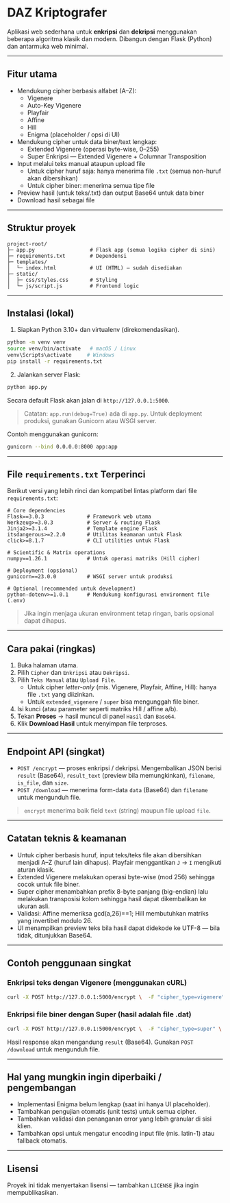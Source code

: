 # DAZ Kriptografer

Aplikasi web sederhana untuk **enkripsi** dan **dekripsi** menggunakan beberapa algoritma klasik dan modern. Dibangun dengan Flask (Python) dan antarmuka web minimal.

---

## Fitur utama

- Mendukung cipher berbasis alfabet (A–Z):
  - Vigenere
  - Auto-Key Vigenere
  - Playfair
  - Affine
  - Hill
  - Enigma (placeholder / opsi di UI)
- Mendukung cipher untuk data biner/text lengkap:
  - Extended Vigenere (operasi byte-wise, 0–255)
  - Super Enkripsi — Extended Vigenere + Columnar Transposition
- Input melalui teks manual ataupun upload file
  - Untuk cipher huruf saja: hanya menerima file `.txt` (semua non-huruf akan dibersihkan)
  - Untuk cipher biner: menerima semua tipe file
- Preview hasil (untuk teks/.txt) dan output Base64 untuk data biner
- Download hasil sebagai file

---

## Struktur proyek

```
project-root/
├─ app.py                  # Flask app (semua logika cipher di sini)
├─ requirements.txt        # Dependensi
├─ templates/
│  └─ index.html           # UI (HTML) — sudah disediakan
├─ static/
│  ├─ css/styles.css       # Styling
│  └─ js/script.js         # Frontend logic
```

---

## Instalasi (lokal)

1. Siapkan Python 3.10+ dan virtualenv (direkomendasikan).

```bash
python -m venv venv
source venv/bin/activate   # macOS / Linux
venv\Scripts\activate     # Windows
pip install -r requirements.txt
```

2. Jalankan server Flask:

```bash
python app.py
```

Secara default Flask akan jalan di `http://127.0.0.1:5000`.

> Catatan: `app.run(debug=True)` ada di `app.py`. Untuk deployment produksi, gunakan Gunicorn atau WSGI server.

Contoh menggunakan gunicorn:

```bash
gunicorn --bind 0.0.0.0:8000 app:app
```

---

## File `requirements.txt` Terperinci

Berikut versi yang lebih rinci dan kompatibel lintas platform dari file `requirements.txt`:

```
# Core dependencies
Flask==3.0.3              # Framework web utama
Werkzeug>=3.0.3           # Server & routing Flask
Jinja2>=3.1.4             # Template engine Flask
itsdangerous>=2.2.0       # Utilitas keamanan untuk Flask
click>=8.1.7              # CLI utilities untuk Flask

# Scientific & Matrix operations
numpy==1.26.1             # Untuk operasi matriks (Hill cipher)

# Deployment (opsional)
gunicorn==23.0.0          # WSGI server untuk produksi

# Optional (recommended untuk development)
python-dotenv>=1.0.1      # Mendukung konfigurasi environment file (.env)
```

> Jika ingin menjaga ukuran environment tetap ringan, baris opsional dapat dihapus.

---

## Cara pakai (ringkas)

1. Buka halaman utama.
2. Pilih `Cipher` dan `Enkripsi` atau `Dekripsi`.
3. Pilih `Teks Manual` atau `Upload File`.
   - Untuk cipher *letter-only* (mis. Vigenere, Playfair, Affine, Hill): hanya file `.txt` yang diizinkan.
   - Untuk `extended_vigenere` / `super` bisa mengunggah file biner.
4. Isi kunci (atau parameter seperti matriks Hill / affine a/b).
5. Tekan **Proses** → hasil muncul di panel `Hasil` dan `Base64`.
6. Klik **Download Hasil** untuk menyimpan file terproses.

---

## Endpoint API (singkat)

- `POST /encrypt` — proses enkripsi / dekripsi. Mengembalikan JSON berisi `result` (Base64), `result_text` (preview bila memungkinkan), `filename`, `is_file`, dan `size`.
- `POST /download` — menerima form-data `data` (Base64) dan `filename` untuk mengunduh file.

> `encrypt` menerima baik field `text` (string) maupun file upload `file`.

---

## Catatan teknis & keamanan

- Untuk cipher berbasis huruf, input teks/teks file akan dibersihkan menjadi A–Z (huruf lain dihapus). Playfair menggantikan `J` → `I` mengikuti aturan klasik.
- Extended Vigenere melakukan operasi byte-wise (mod 256) sehingga cocok untuk file biner.
- Super cipher menambahkan prefix 8-byte panjang (big-endian) lalu melakukan transposisi kolom sehingga hasil dapat dikembalikan ke ukuran asli.
- Validasi: Affine memeriksa gcd(a,26)==1; Hill membutuhkan matriks yang invertibel modulo 26.
- UI menampilkan preview teks bila hasil dapat didekode ke UTF-8 — bila tidak, ditunjukkan Base64.

---

## Contoh penggunaan singkat

### Enkripsi teks dengan Vigenere (menggunakan cURL)

```bash
curl -X POST http://127.0.0.1:5000/encrypt \  -F "cipher_type=vigenere" \  -F "operation=encrypt" \  -F "text=HELLO WORLD" \  -F "key=SECRET"
```

### Enkripsi file biner dengan Super (hasil adalah file .dat)

```bash
curl -X POST http://127.0.0.1:5000/encrypt \  -F "cipher_type=super" \  -F "operation=encrypt" \  -F "file=@path/to/image.png" \  -F "key=PASSWORD" \  -F "key2=TRANSKEY"
```

Hasil response akan mengandung `result` (Base64). Gunakan `POST /download` untuk mengunduh file.

---

## Hal yang mungkin ingin diperbaiki / pengembangan

- Implementasi Enigma belum lengkap (saat ini hanya UI placeholder).
- Tambahkan pengujian otomatis (unit tests) untuk semua cipher.
- Tambahkan validasi dan penanganan error yang lebih granular di sisi klien.
- Tambahkan opsi untuk mengatur encoding input file (mis. latin-1) atau fallback otomatis.

---

## Lisensi

Proyek ini tidak menyertakan lisensi — tambahkan `LICENSE` jika ingin mempublikasikan.
